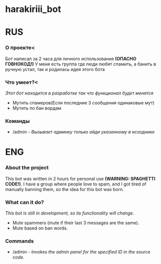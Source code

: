 # harakiriii_bot
<h1>RUS</h1>
<h3>О проекте<</h3>
<p>Бот написал за 2 часа для личного использования <b>(ОПАСНО ГОВНОКОД!)</b>
У меня есть группа где люди любят спамить, а банить в ручную устал, так и родилась идея этого бота</p>
<h3>Что умеет?<</h3>
<p><i>Этот бот находится в разработке так что функционал будет менятся</i></p>
<ul>
    <li>Мутить спамеров(Если последние 3 сообщения одинаковые мут)</li>
    <li>Мутить по бан вордам</li>
</ul>
<h3>Команды</h3>
<ul>
    <li>/admin - <i>Вызывает админку только айди указанному в исходнике</i></li>
</ul>
<h1>ENG</h1>
<h3>About the project</h3>
<p>This bot was written in 2 hours for personal use <b>(WARNING: SPAGHETTI CODE!)</b>. 
I have a group where people love to spam, and I got tired of manually banning them, so the idea for this bot was born.</p>
<h3>What can it do?</h3>
<p><i>This bot is still in development, so its functionality will change.</i></p>
<ul>
    <li>Mute spammers (mute if their last 3 messages are the same).</li>
    <li>Mute based on ban words.</li>
</ul>
<h3>Commands</h3>
<ul>
    <li>/admin - <i>Invokes the admin panel for the specified ID in the source code.</i></li>
</ul>
